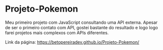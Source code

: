 # Projeto-Pokemon

Meu primeiro projeto com JavaScript consultando uma API externa.
Apesar de ser o primeiro contato com API, gostei bastante do resultado e logo logo farei projetos mais complexos com APIs diferentes.

Link da página: https://betopereiradev.github.io/Projeto-Pokemon/
